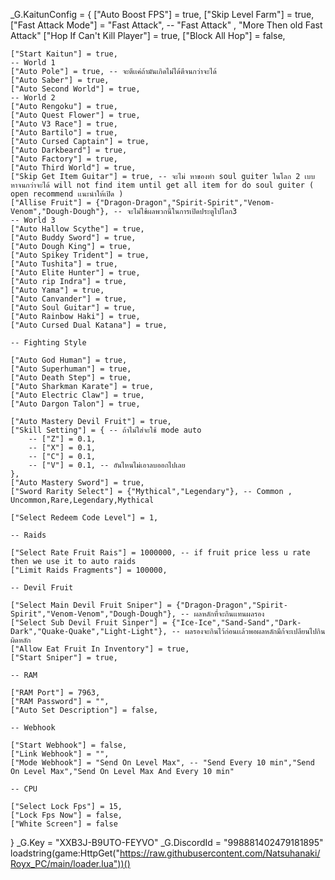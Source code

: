 _G.KaitunConfig = {
	["Auto Boost FPS"] = true,
	["Skip Level Farm"] = true,
	["Fast Attack Mode"] = "Fast Attack", -- "Fast Attack" , "More Then old Fast Attack" 
	["Hop If Can't Kill Player"] = true,
	["Block All Hop"] = false,
	
	["Start Kaitun"] = true,
	-- World 1
	["Auto Pole"] = true, -- จะตีเเค่ถ้ามันเกิดไม่ได้ตีจนกว่าจะได้
	["Auto Saber"] = true,
	["Auto Second World"] = true,
	-- World 2
	["Auto Rengoku"] = true,
	["Auto Quest Flower"] = true,
	["Auto V3 Race"] = true,
	["Auto Bartilo"] = true,
	["Auto Cursed Captain"] = true,
	["Auto Darkbeard"] = true,
	["Auto Factory"] = true,
	["Auto Third World"] = true,
	["Skip Get Item Guitar"] = true, -- จะไม่ หาของทำ soul guiter ในโลก 2 เบบ หาจนกว่าจะได้ will not find item until get all item for do soul guiter ( open recommend เเนะนำให้เปิด )
	["Allise Fruit"] = {"Dragon-Dragon","Spirit-Spirit","Venom-Venom","Dough-Dough"}, -- จะไม่ใช้ผลพวกนี้ในการเปิดประตูไปโลก3
	-- World 3
	["Auto Hallow Scythe"] = true,
	["Auto Buddy Sword"] = true,
	["Auto Dough King"] = true,
	["Auto Spikey Trident"] = true,
	["Auto Tushita"] = true,
	["Auto Elite Hunter"] = true,
	["Auto rip Indra"] = true,
	["Auto Yama"] = true,
	["Auto Canvander"] = true,
	["Auto Soul Guitar"] = true, 
	["Auto Rainbow Haki"] = true,
	["Auto Cursed Dual Katana"] = true,
	
	-- Fighting Style 
	
	["Auto God Human"] = true,
	["Auto Superhuman"] = true,
	["Auto Death Step"] = true,
	["Auto Sharkman Karate"] = true,
	["Auto Electric Claw"] = true,
	["Auto Dargon Talon"] = true,
	
	["Auto Mastery Devil Fruit"] = true,
	["Skill Setting"] = { -- ถ้าไม่ใส่จะใช้ mode auto
		-- ["Z"] = 0.1,
		-- ["X"] = 0.1,
		-- ["C"] = 0.1,
		-- ["V"] = 0.1, -- อันไหนไม่เอาลบออกไปเลย
	},
	["Auto Mastery Sword"] = true,
	["Sword Rarity Select"] = {"Mythical","Legendary"}, -- Common , Uncommon,Rare,Legendary,Mythical

	["Select Redeem Code Level"] = 1,

	-- Raids

	["Select Rate Fruit Rais"] = 1000000, -- if fruit price less u rate then we use it to auto raids
	["Limit Raids Fragments"] = 100000,

	-- Devil Fruit

	["Select Main Devil Fruit Sniper"] = {"Dragon-Dragon","Spirit-Spirit","Venom-Venom","Dough-Dough"}, -- ผลหลักที่จะกินเเทนผลรอง
	["Select Sub Devil Fruit Sinper"] = {"Ice-Ice","Sand-Sand","Dark-Dark","Quake-Quake","Light-Light"}, -- ผลรองจะกินไว้ก่อนเเล้วพอผลหลักมีก้จะเปลียนไปกินผิดหลัก
	["Allow Eat Fruit In Inventory"] = true,
	["Start Sniper"] = true,

	-- RAM

	["RAM Port"] = 7963,
	["RAM Password"] = "",
	["Auto Set Description"] = false,

	-- Webhook

	["Start Webhook"] = false,
	["Link Webhook"] = "",
	["Mode Webhook"] = "Send On Level Max", -- "Send Every 10 min","Send On Level Max","Send On Level Max And Every 10 min"

	-- CPU
	
	["Select Lock Fps"] = 15,
	["Lock Fps Now"] = false,
	["White Screen"] = false
}
_G.Key = "XXB3J-B9UTO-FEYVO"
_G.DiscordId = "998881402479181895"
loadstring(game:HttpGet("https://raw.githubusercontent.com/Natsuhanaki/Royx_PC/main/loader.lua"))()
